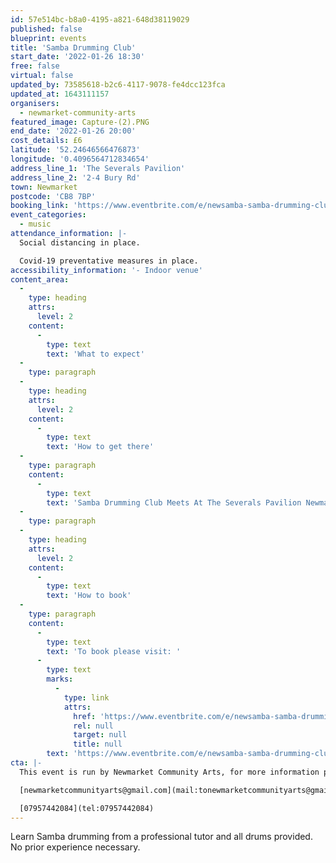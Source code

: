 ```yaml
---
id: 57e514bc-b8a0-4195-a821-648d38119029
published: false
blueprint: events
title: 'Samba Drumming Club'
start_date: '2022-01-26 18:30'
free: false
virtual: false
updated_by: 73585618-b2c6-4117-9078-fe4dcc123fca
updated_at: 1643111157
organisers:
  - newmarket-community-arts
featured_image: Capture-(2).PNG
end_date: '2022-01-26 20:00'
cost_details: £6
latitude: '52.24646566476873'
longitude: '0.4096564712834654'
address_line_1: 'The Severals Pavilion'
address_line_2: '2-4 Bury Rd'
town: Newmarket
postcode: 'CB8 7BP'
booking_link: 'https://www.eventbrite.com/e/newsamba-samba-drumming-club-tickets-238634501217'
event_categories:
  - music
attendance_information: |-
  Social distancing in place.

  Covid-19 preventative measures in place.
accessibility_information: '- Indoor venue'
content_area:
  -
    type: heading
    attrs:
      level: 2
    content:
      -
        type: text
        text: 'What to expect'
  -
    type: paragraph
  -
    type: heading
    attrs:
      level: 2
    content:
      -
        type: text
        text: 'How to get there'
  -
    type: paragraph
    content:
      -
        type: text
        text: 'Samba Drumming Club Meets At The Severals Pavilion Newmarket, CB87BP'
  -
    type: paragraph
  -
    type: heading
    attrs:
      level: 2
    content:
      -
        type: text
        text: 'How to book'
  -
    type: paragraph
    content:
      -
        type: text
        text: 'To book please visit: '
      -
        type: text
        marks:
          -
            type: link
            attrs:
              href: 'https://www.eventbrite.com/e/newsamba-samba-drumming-club-tickets-238634501217'
              rel: null
              target: null
              title: null
        text: 'https://www.eventbrite.com/e/newsamba-samba-drumming-club-tickets-238634501217'
cta: |-
  This event is run by Newmarket Community Arts, for more information please get in touch via email or phone:

  [newmarketcommunityarts@gmail.com](mail:tonewmarketcommunityarts@gmail.com)

  [07957442084](tel:07957442084)
---
```

Learn Samba drumming from a professional tutor and all drums provided. No prior experience necessary.